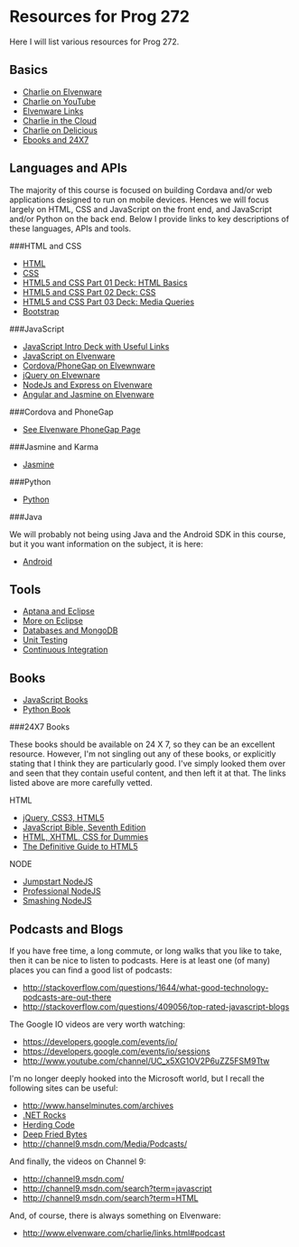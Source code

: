 Resources for Prog 272
======================

Here I will list various resources for Prog 272.

Basics
------

- [Charlie on Elvenware](http://www.elvenware.com/charlie)
- [Charlie on YouTube](http://www.youtube.com/user/charliecalvert)
- [Elvenware Links](http://elvenware.com/charlie/links.html)
- [Charlie in the Cloud](http://bit.ly/V5g8wF)
- [Charlie on Delicious](https://delicious.com/charliecalvert)
- [Ebooks and 24X7](http://www.bellevuecollege.edu/lmc/catalogs.html)

Languages and APIs
------------------

The majority of this course is focused on building Cordava and/or web
applications designed to run on mobile devices. Hences we will focus
largely on HTML, CSS and JavaScript on the front end, and JavaScript 
and/or Python on the back end. Below I provide links to key descriptions
of these languages, APIs and tools.

###HTML and CSS

- [HTML](http://elvenware.com/charlie/development/web/HtmlGuide/)
- [CSS](http://elvenware.com/charlie/development/web/CssGuide/)
- [HTML5 and CSS Part 01 Deck: HTML Basics](http://bit.ly/QwLhc8)
- [HTML5 and CSS Part 02 Deck: CSS](http://bit.ly/PEc6bG)
- [HTML5 and CSS Part 03 Deck: Media Queries](http://bit.ly/1imauBZ)
- [Bootstrap]()

###JavaScript

- [JavaScript Intro Deck with Useful Links](http://bit.ly/1ilT1tk)
- [JavaScript on Elvenware](http://elvenware.com/charlie/development/web/JavaScript/)
- [Cordova/PhoneGap on Elvewnware](http://www.elvenware.com/charlie/development/android/PhoneGap.html)
- [jQuery on Elvewnare](http://elvenware.com/charlie/development/web/JavaScript/JQueryBasic.html)
- [NodeJs and Express on Elvenware](http://elvenware.com/charlie/development/web/JavaScript/NodeJs.html)
- [Angular and Jasmine on Elvenware](http://elvenware.com/charlie/development/web/JavaScript/Angular.html)

###Cordova and PhoneGap

- [See Elvenware PhoneGap Page](http://localhost:33222/charlie/development/android/PhoneGap.html#setupPhoneGap)

###Jasmine and Karma

- [Jasmine](http://pivotal.github.io/jasmine/)

###Python

- [Python](http://elvenware.com/charlie/development/web/Python/)

###Java

We will probably not being using Java and the Android SDK in this course,
but it you want information on the subject, it is here:

- [Android](http://www.elvenware.com/charlie/development/android/index.html)

Tools
-----

- [Aptana and Eclipse](http://www.elvenware.com/charlie/development/web/HtmlGuide/EclipseWebDevelopment.html)
- [More on Eclipse](http://www.elvenware.com/charlie/development/android/Eclipse.html)
- [Databases and MongoDB](http://www.elvenware.com/charlie/development/database/index.html)
- [Unit Testing](http://www.elvenware.com/charlie/development/web/UnitTests/)
- [Continuous Integration](http://www.elvenware.com/charlie/development/web/UnitTests/)

Books
-----

- [JavaScript Books](http://www.elvenware.com/charlie/development/web/JavaScript/GettingStarted.html#the-right-books)
- [Python Book](http://www.greenteapress.com/thinkpython/html/index.html)

###24X7 Books

These books should be available on 24 X 7, so they can be an excellent
resource. However, I'm not singling out any of these books, or 
explicitly stating that I think they are particularly good. I've 
simply looked them over and seen that they contain useful content, and
then left it at that. The links listed above are more carefully vetted.

HTML

- [jQuery, CSS3, HTML5](http://library.books24x7.com.ezproxy.bellevuecollege.edu/toc.aspx?bookid=56100)
- [JavaScript Bible, Seventh Edition](http://library.books24x7.com.ezproxy.bellevuecollege.edu/toc.aspx?bkid=40721)
- [HTML, XHTML, CSS for Dummies](http://library.books24x7.com.ezproxy.bellevuecollege.edu/toc.aspx?bookid=40686)
- [The Definitive Guide to HTML5](http://library.books24x7.com.ezproxy.bellevuecollege.edu/toc.aspx?bookid=45269)

NODE

- [Jumpstart NodeJS](http://library.books24x7.com.ezproxy.bellevuecollege.edu/toc.aspx?bkid=50176)
- [Professional NodeJS](http://library.books24x7.com.ezproxy.bellevuecollege.edu/toc.aspx?bkid=46610)
- [Smashing NodeJS](http://library.books24x7.com.ezproxy.bellevuecollege.edu/toc.aspx?bkid=45126)

Podcasts and Blogs
--------

If you have free time, a long commute, or long walks that you like 
to take, then it can be nice to listen to podcasts. Here is at least 
one (of many) places you can find a good list of podcasts:

- <http://stackoverflow.com/questions/1644/what-good-technology-podcasts-are-out-there>
- <http://stackoverflow.com/questions/409056/top-rated-javascript-blogs>

The Google IO videos are very worth watching:

- <https://developers.google.com/events/io/>
- <https://developers.google.com/events/io/sessions>
- <http://www.youtube.com/channel/UC_x5XG1OV2P6uZZ5FSM9Ttw>

I'm no longer deeply hooked into the Microsoft world, but I recall the following sites can be useful:

- <http://www.hanselminutes.com/archives>
- [.NET Rocks](http://www.dotnetrocks.com/)
- [Herding Code](http://herdingcode.com/)
- [Deep Fried Bytes](http://deepfriedbytes.com/)
- <http://channel9.msdn.com/Media/Podcasts/>

And finally, the videos on Channel 9:

- <http://channel9.msdn.com/>
- <http://channel9.msdn.com/search?term=javascript>
- <http://channel9.msdn.com/search?term=HTML>

And, of course, there is always something on Elvenware:

- <http://www.elvenware.com/charlie/links.html#podcast>
